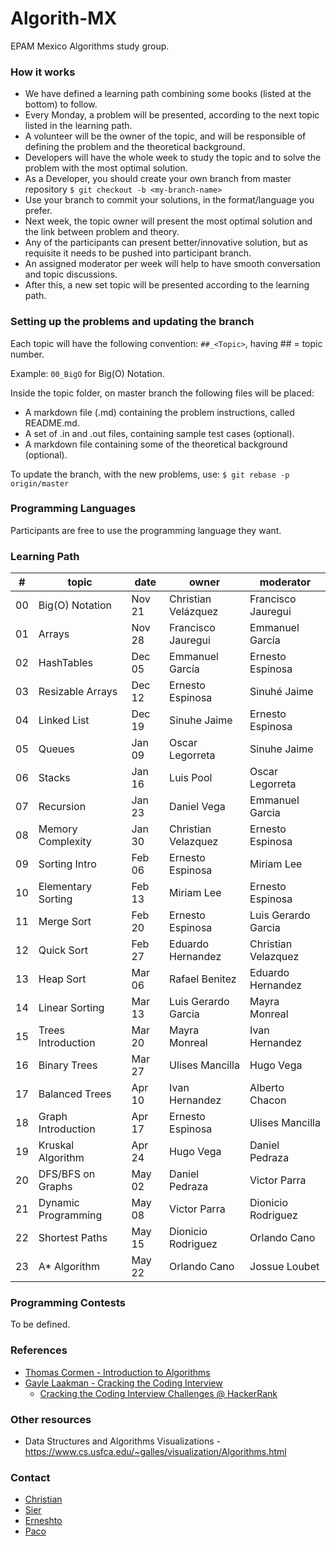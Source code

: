 # Algorith-MX

EPAM Mexico Algorithms study group.

### How it works

* We have defined a learning path combining some books (listed at the bottom) to follow.
* Every Monday, a problem will be presented, according to the next topic listed in the learning path.
* A volunteer will be the owner of the topic, and will be responsible of defining the problem and the theoretical background.
* Developers will have the whole week to study the topic and to solve the problem with the most optimal solution.
* As a Developer, you should create your own branch from master repository `$ git checkout -b <my-branch-name>`
* Use your branch to commit your solutions, in the format/language you prefer.
* Next week, the topic owner will present the most optimal solution and the link between problem and theory.
* Any of the participants can present better/innovative solution, but as requisite it needs to be pushed into participant branch.
* An assigned moderator per week will help to have smooth conversation and topic discussions.
* After this, a new set topic will be presented according to the learning path.

### Setting up the problems and updating the branch

Each topic will have the following convention: `##_<Topic>`, having ## = topic number.

Example: `00_BigO` for Big(O) Notation.

Inside the topic folder, on master branch the following files will be placed:

* A markdown file (.md) containing the problem instructions, called README.md.
* A set of .in and .out files, containing sample test cases (optional).
* A markdown file containing some of the theoretical background (optional).

To update the branch, with the new problems, use: `$ git rebase -p origin/master`

### Programming Languages

Participants are free to use the programming language they want.

### Learning Path

| #    | topic               | date   | owner               | moderator           |
| ---- | ------------------- | ------ | ------------------- | ------------------- |
| 00   | Big(O) Notation     | Nov 21 | Christian Velázquez | Francisco Jauregui  |
| 01   | Arrays              | Nov 28 | Francisco Jauregui  | Emmanuel García     |
| 02   | HashTables          | Dec 05 | Emmanuel García     | Ernesto Espinosa    |
| 03   | Resizable Arrays    | Dec 12 | Ernesto Espinosa    | Sinuhé Jaime        |
| 04   | Linked List         | Dec 19 | Sinuhe Jaime        | Ernesto Espinosa    |
| 05   | Queues              | Jan 09 | Oscar Legorreta     | Sinuhe Jaime        |
| 06   | Stacks              | Jan 16 | Luis Pool           | Oscar Legorreta     |
| 07   | Recursion           | Jan 23 | Daniel Vega         | Emmanuel Garcia     |
| 08   | Memory Complexity   | Jan 30 | Christian Velazquez | Ernesto Espinosa    |
| 09   | Sorting Intro       | Feb 06 | Ernesto Espinosa    | Miriam Lee          |
| 10   | Elementary Sorting  | Feb 13 | Miriam Lee          | Ernesto Espinosa    |
| 11   | Merge Sort          | Feb 20 | Ernesto Espinosa    | Luis Gerardo Garcia |
| 12   | Quick Sort          | Feb 27 | Eduardo Hernandez   | Christian Velazquez |
| 13   | Heap Sort           | Mar 06 | Rafael Benitez      | Eduardo Hernandez   |
| 14   | Linear Sorting      | Mar 13 | Luis Gerardo Garcia | Mayra Monreal       |
| 15   | Trees Introduction  | Mar 20 | Mayra Monreal       | Ivan Hernandez      |
| 16   | Binary Trees        | Mar 27 | Ulises Mancilla     | Hugo Vega           |
| 17   | Balanced Trees      | Apr 10 | Ivan Hernandez      | Alberto Chacon      |
| 18   | Graph Introduction  | Apr 17 | Ernesto Espinosa    | Ulises Mancilla     |
| 19   | Kruskal Algorithm   | Apr 24 | Hugo Vega           | Daniel Pedraza      |
| 20   | DFS/BFS on Graphs   | May 02 | Daniel Pedraza      | Victor Parra        |
| 21   | Dynamic Programming | May 08 | Victor Parra        | Dionicio Rodriguez  |
| 22   | Shortest Paths      | May 15 | Dionicio Rodriguez  | Orlando Cano        |
| 23   | A* Algorithm        | May 22 | Orlando Cano        | Jossue Loubet       |

### Programming Contests

To be defined.

### References

* [Thomas Cormen - Introduction to Algorithms](https://goo.gl/3dyovL)
* [Gayle Laakman - Cracking the Coding Interview](https://goo.gl/v2sk1o)
  * [Cracking the Coding Interview Challenges @ HackerRank](https://www.hackerrank.com/domains/tutorials/cracking-the-coding-interview)

### Other resources
* Data Structures and Algorithms Visualizations - https://www.cs.usfca.edu/~galles/visualization/Algorithms.html

### Contact

* [Christian](https://github.com/chris-mx)
* [Sier](https://github.com/sierisimo)
* [Erneshto](https://github.com/enchf)
* [Paco](https://github.com/jaureguif)
